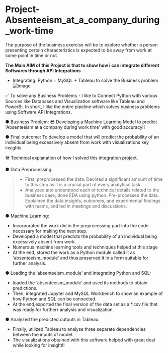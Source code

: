 # Project-Absenteeism_at_a_company_during_work-time
The purpose of the business exercise will be to explore whether a person presenting certain characteristics is expected to be away from work at some point in time or not.

**The Main AIM of this Project is that to show how i can integrate different Softwares through API Integrations**

- Integrating: Python + MySQL + Tableau  to solve the Business problem
![image](https://user-images.githubusercontent.com/37768258/212560611-d128206c-ed1d-4ec0-806e-872870503f4e.png)


✅ To solve any Business Problems - I like to Connect Python with various Sources like Databases and Visualization software like Tableau and PowerBI.
In short, I like the entire pipeline which solves business problems using Software API Integrations.

● Business Problem:
😎 Developing a Machine Learning Model to predict 'Absenteeism at a company during work time' with good accuracy!!

● Final outcome:
To develop a model that will predict the probability of an individual being excessively absent from work with visualizations key insights

🛠 Technical explanation of how I solved this integration project.

● Data Preprocessing:
> - First, preprocessed the data. Devoted a significant amount of time to this step as it is a crucial part of every analytical task.
> - Analyzed and understood each of technical details related to the business case, done EDA using python. Pre-processed the data. Explained the data insights, outcomes, and experimental findings with teams, and led in meetings and discussions.

● Machine Learning:
- Incorporated the work did in the preprocessing part into the code necessary for making the next step. 
- Developed a model that predicts the probability of an individual being excessively absent from work.
- Numerous machine learning tools and techniques helped at this stage
- At the end, stored the work as a Python module called it as ‘absenteeism_module’ and thus preserved it in a form suitable for further analysis.

● Loading the ‘absenteeism_module’ and integrating Python and SQL:
- loaded the ‘absenteeism_module’ and used its methods to obtain predictions.
 - Then, integrated Jupyter and MySQL Workbench to show an example of how Python and SQL can be connected. 
- At the end,exported the final version of the data set as a *.csv file that was ready for furtherr analysis and visualization.

● Analyzed the predicted outputs in Tableau:
- Finally, utilized Tableau to analyse three separate dependencies between the inputs of model. 
- The visualizations obtained with this software helped with great deal while looking for insight!!

